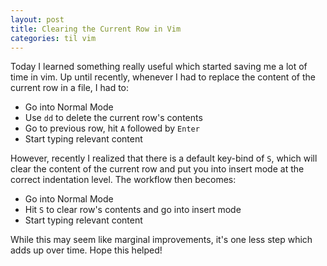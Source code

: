 ```yaml
---
layout: post
title: Clearing the Current Row in Vim
categories: til vim
---
```


Today I learned something really useful which started saving me a lot of time in vim. Up until recently, whenever I had to replace the content of the current row in a file, I had to:
* Go into Normal Mode
* Use `dd` to delete the current row's contents
* Go to previous row, hit `A` followed by `Enter`
* Start typing relevant content

However, recently I realized that there is a default key-bind of `S`, which will clear the content of the current row and put you into insert mode at the correct indentation level. The workflow then becomes:
* Go into Normal Mode
* Hit `S` to clear row's contents and go into insert mode
* Start typing relevant content

While this may seem like marginal improvements, it's one less step which adds up over time. Hope this helped!

